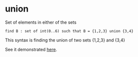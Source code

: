 # union

Set of elements in either of the sets

```essence
find B : set of int(0..6) such that B = {1,2,3} union {3,4}
```
This syntax is finding the union of two sets {1,2,3} and {3,4}

See it demonstrated [here](https://github.com/conjure-cp/conjure/blob/main/docs/Set_operators.ipynb).
